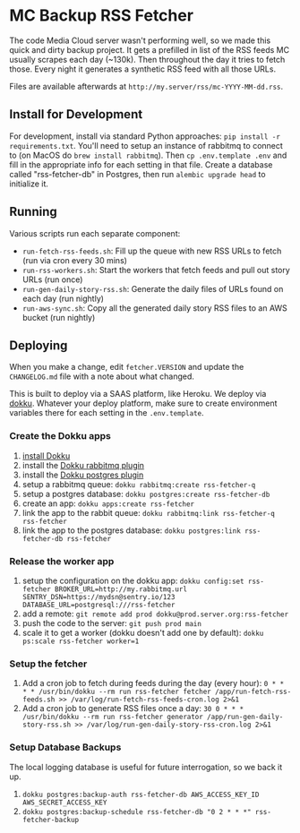 MC Backup RSS Fetcher
=====================

The code Media Cloud server wasn't performing well, so we made this quick and dirty backup project. It gets a prefilled
in list of the RSS feeds MC usually scrapes each day (~130k). Then throughout the day it tries to fetch those. Every 
night it generates a synthetic RSS feed with all those URLs. 

Files are available afterwards at `http://my.server/rss/mc-YYYY-MM-dd.rss`.

Install for Development
-----------------------

For development, install via standard Python approaches: `pip install -r requirements.txt`.
You'll need to setup an instance of rabbitmq to connect to (on MacOS do `brew install rabbitmq`).
Then `cp .env.template .env` and fill in the appropriate info for each setting in that file.
Create a database called "rss-fetcher-db" in Postgres, then run `alembic upgrade head` to initialize it.

Running
-------

Various scripts run each separate component:
 * `run-fetch-rss-feeds.sh`: Fill up the queue with new RSS URLs to fetch (run via cron every 30 mins)
 * `run-rss-workers.sh`: Start the workers that fetch feeds and pull out story URLs (run once)
 * `run-gen-daily-story-rss.sh`: Generate the daily files of URLs found on each day (run nightly)
 * `run-aws-sync.sh`: Copy all the generated daily story RSS files to an AWS bucket (run nightly)

Deploying
---------

When you make a change, edit `fetcher.VERSION` and update the `CHANGELOG.md` file with a note about what changed.

This is built to deploy via a SAAS platform, like Heroku. We deploy via [dokku](https://dokku.com). Whatever your deploy
platform, make sure to create environment variables there for each setting in the `.env.template`.

### Create the Dokku apps

1. [install Dokku](http://dokku.viewdocs.io/dokku/getting-started/installation/)
2. install the [Dokku rabbitmq plugin](https://github.com/dokku/dokku-rabbitmq)
3. install the [Dokku postgres plugin](https://github.com/dokku/dokku-postgres)
4. setup a rabbitmq queue: `dokku rabbitmq:create rss-fetcher-q`
5. setup a postgres database: `dokku postgres:create rss-fetcher-db`
6. create an app: `dokku apps:create rss-fetcher`
7. link the app to the rabbit queue: `dokku rabbitmq:link rss-fetcher-q rss-fetcher`
8. link the app to the postgres database: `dokku postgres:link rss-fetcher-db rss-fetcher`

### Release the worker app

1. setup the configuration on the dokku app: `dokku config:set rss-fetcher BROKER_URL=http://my.rabbitmq.url SENTRY_DSN=https://mydsn@sentry.io/123 DATABASE_URL=postgresql:///rss-fetcher`
2. add a remote: `git remote add prod dokku@prod.server.org:rss-fetcher`
4. push the code to the server: `git push prod main`
5. scale it to get a worker (dokku doesn't add one by default): `dokku ps:scale rss-fetcher worker=1`

### Setup the fetcher

1. Add a cron job to fetch during feeds during the day (every hour): `0 * * * * /usr/bin/dokku --rm run rss-fetcher fetcher /app/run-fetch-rss-feeds.sh >> /var/log/run-fetch-rss-feeds-cron.log 2>&1`
2. Add a cron job to generate RSS files once a day: `30 0 * * * /usr/bin/dokku --rm run rss-fetcher generator /app/run-gen-daily-story-rss.sh >> /var/log/run-gen-daily-story-rss-cron.log 2>&1`

### Setup Database Backups

The local logging database is useful for future interrogation, so we back it up.

1. `dokku postgres:backup-auth rss-fetcher-db AWS_ACCESS_KEY_ID AWS_SECRET_ACCESS_KEY`
2. `dokku postgres:backup-schedule rss-fetcher-db "0 2 * * *" rss-fetcher-backup`

